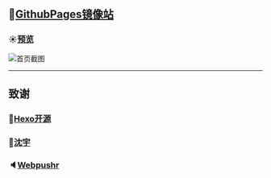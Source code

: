 ## :blue_book:[GithubPages镜像站][1] ##

### :sunny:[预览][2] ###

![首页截图][3]

----------

## 致谢 ##

### :tada:[Hexo开源][4] ###

### :whale:[沈宇][5] ###

### :speaker:[Webpushr][6] ###

[1]: https://boom1999.github.io
[2]: https://www.lingzhicheng.cn
[3]: https://www.lingzhicheng.cn/usr/file/web_img/demox.jpg
[4]: https://hexo.io/zh-cn
[5]: https://shen-yu.gitee.io
[6]: https://www.webpushr.com
